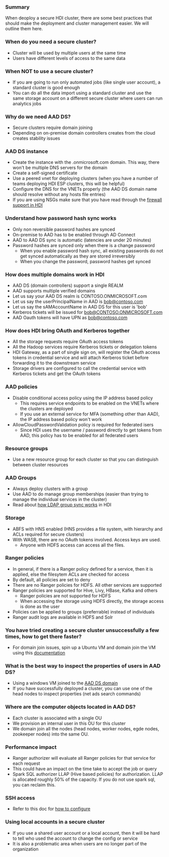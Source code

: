 ### Summary
When deoploy a secure HDI cluster, there are some best practices that should make the deployment and cluster management easier. We will outline them here.

### When do you need a secure cluster?
* Cluster will be used by multiple users at the same time
* Users have different levels of access to the same data

### When NOT to use a secure cluster?
* If you are going to run only automated jobs (like single user account), a standard cluster is good enough
* You can do all the data import using a standard cluster and use the same storage account on a different secure cluster where users can run analytics jobs

### Why do we need AAD DS?
* Secure clusters require domain joining
* Depending on on-premise domain controllers creates from the cloud creates stability issues

### AAD DS instance
* Create the instance with the .onmicrosoft.com domain. This way, there won't be multiple DNS servers for the domain
* Create a self-signed certificate
* Use a peered vnet for deploying clusters (when you have a number of teams deploying HDI ESP clusters, this will be helpful)
* Configure the DNS for the VNETs properly (the AAD DS domain name should resolve without any hosts file entries)
* If you are using NSGs make sure that you have read through the [firewall support in HDI](https://docs.microsoft.com/en-us/azure/hdinsight/hdinsight-restrict-outbound-traffic)

### Understand how password hash sync works
* Only non reversible password hashes are synced
* On-premise to AAD has to be enabled through AD Connect
* AAD to AAD DS sync is automatic (latencies are under 20 minutes)
* Password hashes are synced only when there is a change password
  * When you enable password hash sync, all existing passwords do not get synced automatically as they are stored irreversibly
  * When you change the password, password hashes get synced

### How does multiple domains work in HDI
* AAD DS (domain controllers) support a single REALM
* AAD supports multiple verified domains
* Let us say your AAD DS realm is CONTOSO.ONMICROSOFT.com
* Let us say the userPrincipalName in AAD is bob@contoso.com
* Let us say the sAMAccountName in AAD DS for this user is 'bob'
* Kerberos tickets will be issued for bob@CONTOSO.ONMICROSOFT.com
* AAD Oauth tokens will have UPN as bob@contoso.com

### How does HDI bring OAuth and Kerberos together
* All the storage requests require OAuth access tokens
* All the Hadoop services require Kerberos tickets or delegation tokens
* HDI Gateway, as a part of single sign on, will register the OAuth access tokens in credential service and will attach Kerberos ticket before forwarding it to the downstream service
* Storage drivers are configured to call the credential service with Kerberos tickets and get the OAuth tokens

### AAD policies
* Disable conditional access policy using the IP address based policy
  * This requires service endpoints to be enabled on the VNETs where the clusters are deployed
  * If you use an external service for MFA (something other than AAD), the IP address based policy won't work
* AllowCloudPasswordValidation policy is required for federated isers
  * Since HDI uses the username / password directly to get tokens from AAD, this policy has to be enabled for all federated users

### Resource groups
* Use a new resource group for each cluster so that you can distinguish between cluster resources

### AAD Groups
* Always deploy clusters with a group
* Use AAD to do manage group memberships (easier than trying to manage the individual services in the cluster)
* Read about [how LDAP group sync works](https://github.com/hdinsight/hdinsight.github.io/blob/master/EnterpriseSecurityPackage/LdapUserSync.md) in HDI

### Storage
* ABFS with HNS enabled (HNS provides a file system, with hierarchy and ACLs required for secure clusters)
* With WASB, there are no OAuth tokens involved. Access keys are used.
    * Anyone with HDFS access can access all the files.

### Ranger policies
* In general, if there is a Ranger policy defined for a service, then it is applied, else the filesytem ACLs are checked for access
* By default, all policies are set to deny
* There are no Ranger policies for HDFS. All other services are supported
* Ranger policies are supported for Hive, Livy, HBase, Kafka and others
    * Ranger policies are not supported for HDFS
    * When accessing the storage using HDFS directly, the storage access is done as the user
* Policies can be applied to groups (preferrable) instead of individuals
* Ranger audit logs are available in HDFS and Solr

### You have tried creating a secure cluster unsuccessfully a few times, how to get there faster?
* For domain join issues, spin up a Ubuntu VM and domain join the VM using this [documentation](https://github.com/hdinsight/hdinsight.github.io/blob/master/EnterpriseSecurityPackage/DomainJoinIssues.md)

### What is the best way to inspect the properties of users in AAD DS?
* Using a windows VM joined to the [AAD DS domain](https://docs.microsoft.com/en-us/azure/active-directory-domain-services/manage-domain)
* If you have successfully deployed a cluster, you can use one of the head nodes to inspect properties (net ads search commands)

### Where are the computer objects located in AAD DS?
* Each cluster is associated with a single OU
* We provision an internal user in this OU for this cluster
* We domain join all the nodes (head nodes, worker nodes, egde nodes, zookeeper nodes) into the same OU.

### Performance impact
* Ranger authorizer will evaluate all Ranger policies for that service for each request
* This could have an impact on the time take to accept the job or query
* Spark SQL authorizer LLAP (Hive based policies) for authorization. LLAP is allocated roughly 50% of the capacity. If you do not use spark sql, you can reclaim this.

### SSH access
* Refer to this doc for [how to configure](https://github.com/hdinsight/hdinsight.github.io/blob/master/EnterpriseSecurityPackage/SshUsingDomainAccounts.md)

### Using local accounts in a secure cluster
* If you use a shared user account or a local account, then it will be hard to tell who used the account to change the config or service
* It is also a problematic area when users are no longer part of the organization
